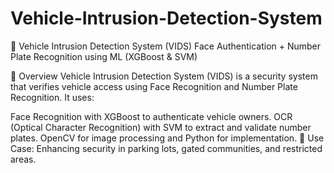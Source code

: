 # Vehicle-Intrusion-Detection-System
🚗 Vehicle Intrusion Detection System (VIDS)
Face Authentication + Number Plate Recognition using ML (XGBoost & SVM)

📌 Overview
Vehicle Intrusion Detection System (VIDS) is a security system that verifies vehicle access using Face Recognition and Number Plate Recognition. It uses:

Face Recognition with XGBoost to authenticate vehicle owners.
OCR (Optical Character Recognition) with SVM to extract and validate number plates.
OpenCV for image processing and Python for implementation.
🔹 Use Case: Enhancing security in parking lots, gated communities, and restricted areas.
